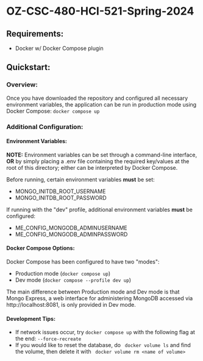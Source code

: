 # OZ-CSC-480-HCI-521-Spring-2024
## Requirements:
* Docker w/ Docker Compose plugin

## Quickstart:
### Overview:
Once you have downloaded the repository and configured all necessary environment variables, the application can be run in production mode using Docker Compose:
``` docker compose up ```

### Additional Configuration:
#### Environment Variables:
**NOTE:** Environment variables can be set through a command-line interface, **OR** by simply placing a .env file containing the required key/values at the root of this directory; either can be interpreted by Docker Compose.

Before running, certain environment variables **must** be set:
* MONGO_INITDB_ROOT_USERNAME
* MONGO_INITDB_ROOT_PASSWORD

If running with the "dev" profile, additional environment variables **must** be configured:
* ME_CONFIG_MONGODB_ADMINUSERNAME
* ME_CONFIG_MONGODB_ADMINPASSWORD

#### Docker Compose Options:
Docker Compose has been configured to have two "modes":
* Production mode (``` docker compose up ```)
* Dev mode (``` docker compose --profile dev up ```)

The main difference between Production mode and Dev mode is that Mongo Express, a web interface for administering MongoDB accessed via http://localhost:8081, is only provided in Dev mode.

#### Development Tips:
* If network issues occur, try ``` docker compose up ``` with the following flag at the end: ``` --force-recreate ```
* If you would like to reset the database, do ``` docker volume ls``` and find the volume, then delete it with ``` docker volume rm <name of volume>```